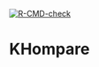 <!-- badges: start -->

[![R-CMD-check](https://github.com/helseprofil/KHompare/workflows/R-CMD-check/badge.svg)](https://github.com/helseprofil/KHompare/actions)
<!-- badges: end -->

# KHompare

